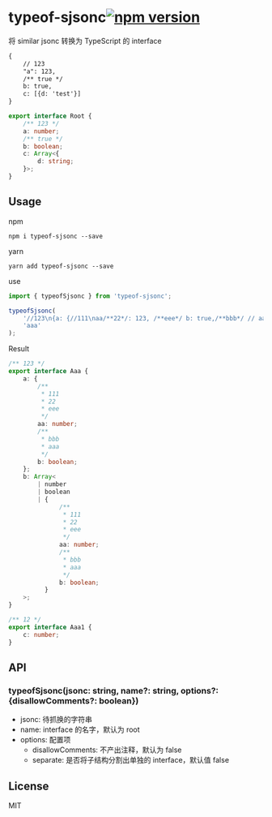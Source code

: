 # typeof-sjsonc[![npm version](https://badge.fury.io/js/typeof-sjsonc.svg)](https://badge.fury.io/js/typeof-sjsonc)

将 similar jsonc 转换为 TypeScript 的 interface

```txt
{
    // 123
    "a": 123,
    /** true */
    b: true,
    c: [{d: 'test'}]
}
```

```typescript
export interface Root {
    /** 123 */
    a: number;
    /** true */
    b: boolean;
    c: Array<{
        d: string;
    }>;
}
```

## Usage

npm

```shell
npm i typeof-sjsonc --save
```

yarn

```shell
yarn add typeof-sjsonc --save
```

use

```typescript
import { typeofSjsonc } from 'typeof-sjsonc';

typeofSjsonc(
    '//123\n{a: {//111\naa/**22*/: 123, /**eee*/ b: true,/**bbb*/ // aaa \n}, b: [123,true, {//111\naa/**22*/: 123, /**eee*/ b: true,/**bbb*/ // aaa \n}]} \n/**12*/{c: 123}',
    'aaa'
);
```

Result

```typescript
/** 123 */
export interface Aaa {
    a: {
        /**
         * 111
         * 22
         * eee
         */
        aa: number;
        /**
         * bbb
         * aaa
         */
        b: boolean;
    };
    b: Array<
        | number
        | boolean
        | {
              /**
               * 111
               * 22
               * eee
               */
              aa: number;
              /**
               * bbb
               * aaa
               */
              b: boolean;
          }
    >;
}

/** 12 */
export interface Aaa1 {
    c: number;
}
```

## API

### typeofSjsonc(jsonc: string, name?: string, options?: {disallowComments?: boolean})

-   jsonc: 待抓换的字符串
-   name: interface 的名字，默认为 root
-   options: 配置项
    -   disallowComments: 不产出注释，默认为 false
    -    separate: 是否将子结构分割出单独的 interface，默认值 false
   

## License

MIT
